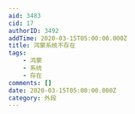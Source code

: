 ```yaml
---
aid: 3483
cid: 17
authorID: 3492
addTime: 2020-03-15T05:00:00.000Z
title: 鸿蒙系统不存在
tags:
    - 鸿蒙
    - 系统
    - 存在
comments: []
date: 2020-03-15T05:00:00.000Z
category: 外段
---
```



